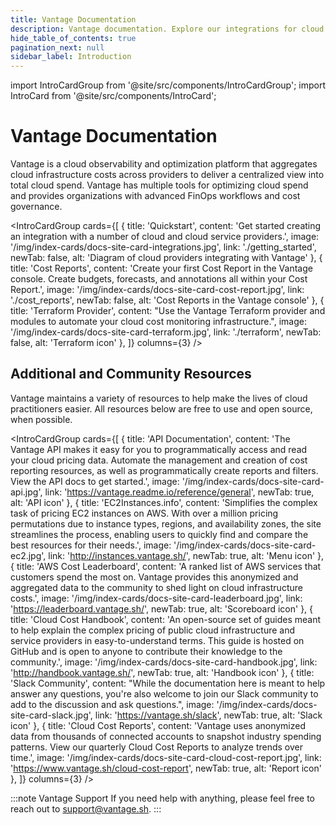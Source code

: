 ```yaml
---
title: Vantage Documentation
description: Vantage documentation. Explore our integrations for cloud cost management as well as cost reporting and optimization features.
hide_table_of_contents: true 
pagination_next: null
sidebar_label: Introduction
---
```


import IntroCardGroup from '@site/src/components/IntroCardGroup';
import IntroCard from '@site/src/components/IntroCard';

# Vantage Documentation

Vantage is a cloud observability and optimization platform that aggregates cloud infrastructure costs across providers to deliver a centralized view into total cloud spend. Vantage has multiple tools for optimizing cloud spend and provides organizations with advanced FinOps workflows and cost governance.

<IntroCardGroup
  cards={[
    {
      title: 'Quickstart',
      content: 'Get started creating an integration with a number of cloud  and cloud service providers.',
      image: '/img/index-cards/docs-site-card-integrations.jpg',
      link: './getting_started',
      newTab: false,
      alt: 'Diagram of cloud providers integrating with Vantage'
    },
    {
      title: 'Cost Reports',
      content: 'Create your first Cost Report in the Vantage console. Create budgets, forecasts, and annotations all within your Cost Report.',
      image: '/img/index-cards/docs-site-card-cost-report.jpg',
      link: './cost_reports',
      newTab: false,
      alt: 'Cost Reports in the Vantage console'
    },
    {
      title: 'Terraform Provider',
      content: "Use the Vantage Terraform provider and modules to automate your cloud cost monitoring infrastructure.",
      image: '/img/index-cards/docs-site-card-terraform.jpg',
      link: './terraform',
      newTab: false,
      alt: 'Terraform icon'
    },
  ]}
  columns={3} 
/>


## Additional and Community Resources

Vantage maintains a variety of resources to help make the lives of cloud practitioners easier. All resources below are free to use and open source, when possible.

<IntroCardGroup
  cards={[
    {
      title: 'API Documentation',
      content: 'The Vantage API makes it easy for you to programmatically access and read your cloud pricing data. Automate the management and creation of cost reporting resources, as well as programmatically create reports and filters. View the API docs to get started.',
      image: '/img/index-cards/docs-site-card-api.jpg',
      link: 'https://vantage.readme.io/reference/general',
      newTab: true,
      alt: 'API icon'
    },
    {
      title: 'EC2Instances.info',
      content: 'Simplifies the complex task of pricing EC2 instances on AWS. With over a million pricing permutations due to instance types, regions, and availability zones, the site streamlines the process, enabling users to quickly find and compare the best resources for their needs.',
      image: '/img/index-cards/docs-site-card-ec2.jpg',
      link: 'http://instances.vantage.sh/',
      newTab: true,
      alt: 'Menu icon'
    },
    {
      title: 'AWS Cost Leaderboard',
      content: 'A ranked list of AWS services that customers spend the most on. Vantage provides this anonymized and aggregated data to the community to shed light on cloud infrastructure costs.',
      image: '/img/index-cards/docs-site-card-leaderboard.jpg',
      link: 'https://leaderboard.vantage.sh/',
      newTab: true,
      alt: 'Scoreboard icon'
    },
    {
      title: 'Cloud Cost Handbook',
      content: 'An open-source set of guides meant to help explain the complex pricing of public cloud infrastructure and service providers in easy-to-understand terms. This guide is hosted on GitHub and is open to anyone to contribute their knowledge to the community.',
      image: '/img/index-cards/docs-site-card-handbook.jpg',
      link: 'http://handbook.vantage.sh/',
      newTab: true,
      alt: 'Handbook icon'
    },
    {
      title: 'Slack Community',
      content: "While the documentation here is meant to help answer any questions, you're also welcome to join our Slack community to add to the discussion and ask questions.",
      image: '/img/index-cards/docs-site-card-slack.jpg',
      link: 'https://vantage.sh/slack',
      newTab: true,
      alt: 'Slack icon'
    },
    {
      title: 'Cloud Cost Reports',
      content: 'Vantage uses anonymized data from thousands of connected accounts to snapshot industry spending patterns. View our quarterly Cloud Cost Reports to analyze trends over time.',
      image: '/img/index-cards/docs-site-card-cloud-cost-report.jpg',
      link: 'https://www.vantage.sh/cloud-cost-report',
      newTab: true,
      alt: 'Report icon'
    },
  ]}
  columns={3} 
/>

:::note Vantage Support
If you need help with anything, please feel free to reach out to [support@vantage.sh](mailto:support@vantage.sh).
:::
